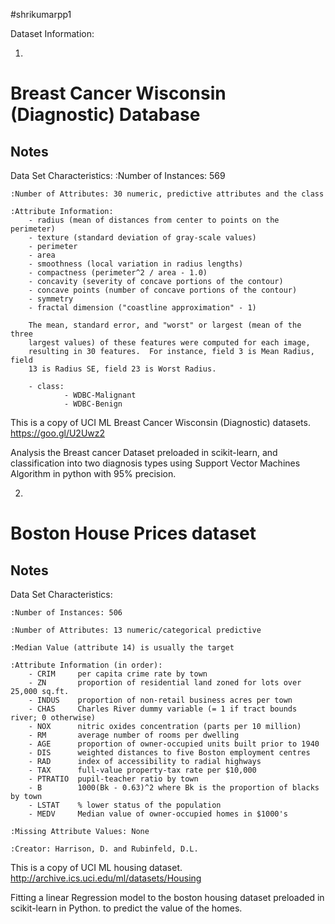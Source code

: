 #shrikumarpp1


Dataset Information:



1.
Breast Cancer Wisconsin (Diagnostic) Database
=============================================

Notes
-----
Data Set Characteristics:
    :Number of Instances: 569

    :Number of Attributes: 30 numeric, predictive attributes and the class

    :Attribute Information:
        - radius (mean of distances from center to points on the perimeter)
        - texture (standard deviation of gray-scale values)
        - perimeter
        - area
        - smoothness (local variation in radius lengths)
        - compactness (perimeter^2 / area - 1.0)
        - concavity (severity of concave portions of the contour)
        - concave points (number of concave portions of the contour)
        - symmetry 
        - fractal dimension ("coastline approximation" - 1)

        The mean, standard error, and "worst" or largest (mean of the three
        largest values) of these features were computed for each image,
        resulting in 30 features.  For instance, field 3 is Mean Radius, field
        13 is Radius SE, field 23 is Worst Radius.

        - class:
                - WDBC-Malignant
                - WDBC-Benign
                
 This is a copy of UCI ML Breast Cancer Wisconsin (Diagnostic) datasets.
https://goo.gl/U2Uwz2




Analysis the Breast cancer Dataset preloaded in scikit-learn, and classification into two diagnosis types using Support Vector Machines Algorithm in python with 95% precision.






2.

Boston House Prices dataset
===========================

Notes
------
Data Set Characteristics:  

    :Number of Instances: 506 

    :Number of Attributes: 13 numeric/categorical predictive
    
    :Median Value (attribute 14) is usually the target

    :Attribute Information (in order):
        - CRIM     per capita crime rate by town
        - ZN       proportion of residential land zoned for lots over 25,000 sq.ft.
        - INDUS    proportion of non-retail business acres per town
        - CHAS     Charles River dummy variable (= 1 if tract bounds river; 0 otherwise)
        - NOX      nitric oxides concentration (parts per 10 million)
        - RM       average number of rooms per dwelling
        - AGE      proportion of owner-occupied units built prior to 1940
        - DIS      weighted distances to five Boston employment centres
        - RAD      index of accessibility to radial highways
        - TAX      full-value property-tax rate per $10,000
        - PTRATIO  pupil-teacher ratio by town
        - B        1000(Bk - 0.63)^2 where Bk is the proportion of blacks by town
        - LSTAT    % lower status of the population
        - MEDV     Median value of owner-occupied homes in $1000's

    :Missing Attribute Values: None

    :Creator: Harrison, D. and Rubinfeld, D.L.

This is a copy of UCI ML housing dataset.
http://archive.ics.uci.edu/ml/datasets/Housing

Fitting a linear Regression model to the boston housing dataset preloaded in scikit-learn in Python. to predict the value of the homes.
